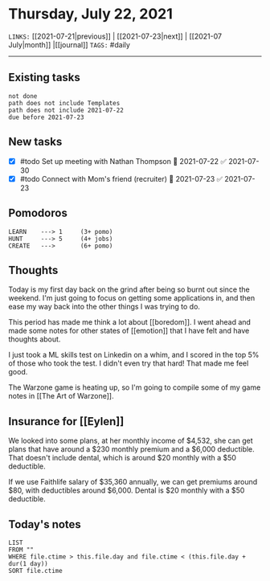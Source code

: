 # Thursday, July 22, 2021
`LINKS:` [[2021-07-21|previous]] | [[2021-07-23|next]] | [[2021-07 July|month]] |[[journal]] 
`TAGS:` #daily

---
## Existing tasks
```tasks
not done
path does not include Templates
path does not include 2021-07-22
due before 2021-07-23
```

## New tasks
- [x] #todo Set up meeting with Nathan Thompson 📅 2021-07-22 ✅ 2021-07-30
- [x] #todo Connect with Mom's friend (recruiter) 📅 2021-07-23 ✅ 2021-07-23

## Pomodoros
```
LEARN    ---> 1		(3+ pomo)
HUNT     ---> 5		(4+ jobs)
CREATE   ---> 		(6+ pomo)
```

## Thoughts
Today is my first day back on the grind after being so burnt out since the weekend. I'm just going to focus on getting some applications in, and then ease my way back into the other things I was trying to do. 

This period has made me think a lot about [[boredom]]. I went ahead and made some notes for other states of [[emotion]] that I have felt and have thoughts about. 

I just took a ML skills test on Linkedin on a whim, and I scored in the top 5% of those who took the test. I didn't even try that hard! That made me feel good. 

The Warzone game is heating up, so I'm going to compile some of my game notes in [[The Art of Warzone]]. 

## Insurance for [[Eylen]]
We looked into some plans, at her monthly income of $4,532, she can get plans that have around a $230 monthly premium and a $6,000 deductible. That doesn't include dental, which is around $20 monthly with a $50 deductible. 

If we use Faithlife salary of $35,360 annually, we can get premiums around $80, with deductibles around $6,000. Dental is $20 monthly with a $50 deductible. 

## Today's notes
```dataview
LIST 
FROM ""
WHERE file.ctime > this.file.day and file.ctime < (this.file.day + dur(1 day))
SORT file.ctime
```
